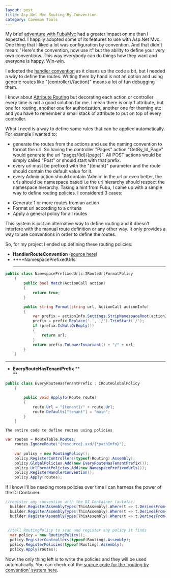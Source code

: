 ```yaml
---
layout: post
title: Asp.Net Mvc Routing By Convention
category: Caveman Tools
---
```


My brief [adventure with FubuMvc](http://www.sapiensworks.com/blog/post/2013/01/02/My-FubuMvc-Adventure-First-Steps.aspx) had a greater impact on me than I expected. I happily adopted some of its features to use with Asp.Net Mvc. One thing that I liked a lot was configuration by convention. And that didn't mean: "Here's the convention, now use it" but the ability to define your very own conventions. This way everybody can do things how they want and everyone is happy. Win-win.

 I adopted the [handler convention](http://lostechies.com/josharnold/2011/07/26/handlers-a-useful-fubumvc-convention/) as it cleans up the code a bit, but I needed a way to define the routes. Writing them by hand is not an option and using generic routes like "{controller}/{action}" means a lot of fun debugging them.

 I know about [Attribute Routing](http://attributerouting.net/) but decorating each action or controller every time is not a good solution for me. I mean there is only 1 attribute, but one for routing, another one for authorization, another one for theming etc and you have to remember a small stack of attribute to put on top of every controller.

 What I need is a way to define some rules that can be applied automatically. For example I wanted to:

  
  * generate the routes from the actions and use the naming convention to format the url. So having the controller "Pages" action "GetBy_Id_Page" would generate the url "pages/{id}/{page}". All POST actions would be simply called "Post" or should start with that prefix. 
  * every url must be prefixed with the "{tenant}" parameter and the route should contain the default value for it. 
  * every Admin action should contain 'Admin' in the url or even better, the urls should be namespace based i.e the url hierarchy should respect the namespace hierarchy.  Taking a hint from Fubu, I came up with a simple way to define routing policies. I considered 3 cases:  
- Generate 1 or more routes from an action  
- Format url according to a criteria  
- Apply a general policy for all routes

 This system is just an alternative way to define routing and it doesn't interfere with the manual route definition or any other way. It only provides a way to use conventions in order to define the routes.

 So, for my project I ended up defining these routing policies:

  
  * **HandlerRouteConvention** ([source here](https://bitbucket.org/sapiensworks/caveman-tools/src/46938e46afa956fcf9e76a5e6b0eb9a4f62920ac/src/CavemanTools.MVC/Routing/HandlerRouteConvention.cs?at=devel)) 
  * ****NamespacePrefixedUrls  
    ****  
```csharp
public class NamespacePrefixedUrls:IRouteUrlFormatPolicy
    {
        public bool Match(ActionCall action)
        {
            return true;
        }

        public string Format(string url, ActionCall actionInfo)
        {
            var prefix = actionInfo.Settings.StripNamespaceRoot(actionInfo.Controller.Namespace);
            prefix = prefix.Replace('.', '/').TrimStart('/');
            if (prefix.IsNullOrEmpty())
            {
                return url;
            }
            return prefix.ToLowerInvariant() + "/" + url;
        }
    }
```
  **** 
  * **EveryRouteHasTenantPrefix** **  
    **  
```csharp
public class EveryRouteHasTenantPrefix : IRouteGlobalPolicy
    {

        public void ApplyTo(Route route)
        {
            route.Url = "{tenant}/" + route.Url;
            route.Defaults["tenant"] = "main";
        }
    }
```
    The entire code to define routes using policies

  
```csharp
var routes = RouteTable.Routes;
    routes.IgnoreRoute("{resource}.axd/{*pathInfo}");
     
    var policy = new RoutingPolicy();
    policy.RegisterControllers(typeof(Routing).Assembly);
    policy.GlobalPolicies.Add(new EveryRouteHasTenantPrefix());
    policy.UrlFormatPolicies.Add(new NamespacePrefixedUrls());
    policy.RegisterHandlerConvention();
    policy.Apply(routes);
```
  If I know I'll be needing more policies over time I can harness the power of the DI Container

  
```csharp
//register any convention with the DI Container (autofac)
  builder.RegisterAssemblyTypes(ThisAssembly).Where(t => t.DerivesFrom<IRouteConvention>()).AsSelf();
  builder.RegisterAssemblyTypes(ThisAssembly).Where(t => t.DerivesFrom<IRouteUrlFormatPolicy>()).AsSelf();
  builder.RegisterAssemblyTypes(ThisAssembly).Where(t => t.DerivesFrom<IGlobalRoutePolicy>()).AsSelf();            
 
 
 //tell RoutingPolicy to scan and register any policy it finds
  var policy = new RoutingPolicy();
  policy.RegisterControllers(typeof(Routing).Assembly);
  policy.RegisterPolicies(typeof(Routing).Assembly);
  policy.Apply(routes);
```
  Now, the only thing left is to write the policies and they will be used automatically. You can check out the [source code for the 'routing by convention' system here](https://bitbucket.org/sapiensworks/caveman-tools/src/46938e46afa956fcf9e76a5e6b0eb9a4f62920ac/src/CavemanTools.MVC/Routing?at=devel).


